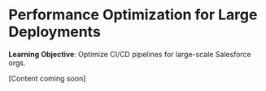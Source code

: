 # Performance Optimization for Large Deployments

**Learning Objective**: Optimize CI/CD pipelines for large-scale Salesforce orgs.

[Content coming soon]
